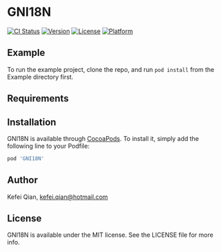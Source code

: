 # GNI18N

[![CI Status](https://img.shields.io/travis/Jozdortraz/GNI18N.svg?style=flat)](https://travis-ci.org/Jozdortraz/GNI18N)
[![Version](https://img.shields.io/cocoapods/v/GNI18N.svg?style=flat)](https://cocoapods.org/pods/GNI18N)
[![License](https://img.shields.io/cocoapods/l/GNI18N.svg?style=flat)](https://cocoapods.org/pods/GNI18N)
[![Platform](https://img.shields.io/cocoapods/p/GNI18N.svg?style=flat)](https://cocoapods.org/pods/GNI18N)

## Example

To run the example project, clone the repo, and run `pod install` from the Example directory first.

## Requirements

## Installation

GNI18N is available through [CocoaPods](https://cocoapods.org). To install
it, simply add the following line to your Podfile:

```ruby
pod 'GNI18N'
```

## Author

Kefei Qian, kefei.qian@hotmail.com

## License

GNI18N is available under the MIT license. See the LICENSE file for more info.
